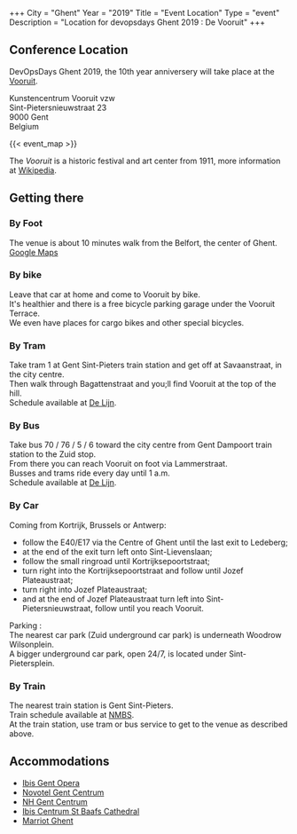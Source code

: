+++
City = "Ghent"
Year = "2019"
Title = "Event Location"
Type = "event"
Description = "Location for devopsdays Ghent 2019 : De Vooruit"
+++

## Conference Location ##

DevOpsDays Ghent 2019, the 10th year anniversery will take place at the [Vooruit](https://www.vooruit.be/en/home/).  

Kunstencentrum Vooruit vzw  
Sint-Pietersnieuwstraat 23  
9000 Gent  
Belgium  

{{< event_map >}}

The _Vooruit_ is a historic festival and art center from 1911, more information at [Wikipedia](https://en.wikipedia.org/wiki/Vooruit).  

## Getting there ##

### By Foot ###

The venue is about 10 minutes walk from the Belfort, the center of Ghent.  
[Google Maps](https://www.google.com/maps/dir/Belfort,+Gent/Vooruit,+Sint-Pietersnieuwstraat+23,+9000+Gent/@51.0506599,3.7229721,16z/data=!3m1!4b1!4m13!4m12!1m5!1m1!1s0x47c3714642ea5d8b:0xb2c2c04ef2c795b0!2m2!1d3.7249126!2d51.0536348!1m5!1m1!1s0x47c3714fefd94fad:0xeed9e61e38485b1c!2m2!1d3.7274632!2d51.0476851)


### By bike ###

Leave that car at home and come to Vooruit by bike.  
It's healthier and there is a free bicycle parking garage under the Vooruit Terrace.  
We even have places for cargo bikes and other special bicycles.  

### By Tram ###

Take tram 1 at Gent Sint-Pieters train station and get off at Savaanstraat, in the city centre.  
Then walk through Bagattenstraat and you;ll find Vooruit at the top of the hill.  
Schedule available at [De Lijn](https://www.delijn.be/en/).  

### By Bus ###

Take bus 70 / 76 / 5 / 6 toward the city centre from Gent Dampoort train station to the Zuid stop.  
From there you can reach Vooruit on foot via Lammerstraat.  
Busses and trams ride every day until 1 a.m.  
Schedule available at [De Lijn](https://www.delijn.be/en/).  

### By Car ###

Coming from Kortrijk, Brussels or Antwerp:
- follow the E40/E17 via the Centre of Ghent until the last exit to Ledeberg;
- at the end of the exit turn left onto Sint-Lievenslaan;
- follow the small ringroad until Kortrijksepoortstraat;
- turn right into the Kortrijksepoortstraat and follow until Jozef Plateaustraat;
- turn right into Jozef Plateaustraat;
- and at the end of Jozef Plateaustraat turn left into Sint-Pietersnieuwstraat, follow until you reach Vooruit.

Parking :  
The nearest car park (Zuid underground car park) is underneath Woodrow Wilsonplein.  
A bigger underground car park, open 24/7, is located under Sint-Pietersplein.  

### By Train ###

The nearest train station is Gent Sint-Pieters.  
Train schedule available at [NMBS](https://www.belgiantrain.be/en/).  
At the train station, use tram or bus service to get to the venue as described above.  


## Accommodations ##

- [Ibis Gent Opera](https://www.accorhotels.com/en/hotel-1455-ibis-gent-centrum-opera/index.shtml)
- [Novotel Gent Centrum](https://www.accorhotels.com/gb/hotel-0840-novotel-gent-centrum/index.shtml)
- [NH Gent Centrum](https://www.nh-hotels.com/hotel/nh-gent-belfort)
- [Ibis Centrum St Baafs Cathedral](https://www.accorhotels.com/en/hotel-0961-ibis-gent-centrum-st-baafs-kathedraal/index.shtml)
- [Marriot Ghent](http://www.marriottghent.be/en)




